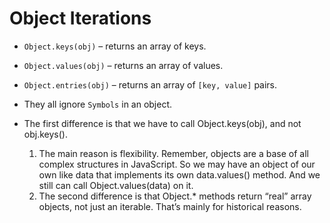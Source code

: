 # Object Iterations
- `Object.keys(obj)` – returns an array of keys.
- `Object.values(obj)` – returns an array of values.
- `Object.entries(obj)` – returns an array of `[key, value]` pairs.

- They all ignore `Symbols` in an object.

- The first difference is that we have to call Object.keys(obj), and not obj.keys().
  1.  The main reason is flexibility. Remember, objects are a base of all complex structures in JavaScript. So we may have an object of our own like data that implements its own data.values() method. And we still can call Object.values(data) on it.
  2. The second difference is that Object.* methods return “real” array objects, not just an iterable. That’s mainly for historical reasons.
